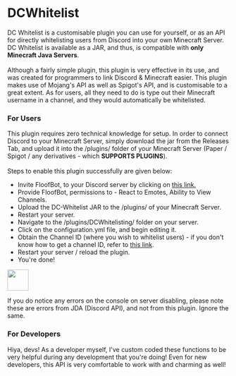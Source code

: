 # DCWhitelist

DC Whitelist is a customisable plugin you can use for yourself, or as an API for directly whitelisting users from Discord into your own Minecraft Server. DC Whitelist is available as a JAR, and thus, is compatible with __only Minecraft Java Servers__.
<br/>
<br/>
Although a fairly simple plugin, this plugin is very effective in its use, and was created for programmers to link Discord & Minecraft easier. This plugin makes use of Mojang's API as well as Spigot's API, and is customisable to a great extent. As for users, all they need to do is type out their Minecraft username in a channel, and they would automatically be whitelisted.

### For Users

This plugin requires zero technical knowledge for setup. In order to connect Discord to your Minecraft Server, simply download the jar from the Releases Tab, and upload it into the /plugins/ folder of your Minecraft Server (Paper / Spigot / any derivatives - which **SUPPORTS PLUGINS**). 
<br/>
<br/>
Steps to enable this plugin successfully are given below:
- Invite FloofBot, to your Discord server by clicking on [this link.](https://discord.com/oauth2/authorize?scope=bot+applications.commands&client_id=824892524698009600)
- Provide FloofBot, permissions to - React to Emotes, Ability to View Channels.
- Upload the DC-Whitelist JAR to the /plugins/ of your Minecraft Server.
- Restart your server.
- Navigate to the /plugins/DCWhitelisting/ folder on your server.
- Click on the configuration.yml file, and begin editing it.
- Obtain the Channel ID (where you wish to whitelist users) - if you don't know how to get a channel ID, refer to [this link](https://turbofuture.com/internet/Discord-Channel-ID).
- Restart your server / reload the plugin.
- You're done!

<img src="https://cdn.discordapp.com/attachments/870748925571792916/979781178905198622/unknown.png" width="48">

If you do notice any errors on the console on server disabling, please note these are errors from JDA (Discord API), and not from this plugin. Ignore the same.

### For Developers

Hiya, devs! As a developer myself, I've custom coded these functions to be very helpful during any development that you're doing! Even for new developers, this API is very comfortable to work with and charming as well!


